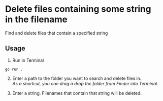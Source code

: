 # Delete files containing some string in the filename

Find and delete files that contain a specified string


## Usage

1. Run in Terminal

```
go run .
```

2. Enter a path to the folder you want to search and delete files in.  
*As a shortcut, you can drag a drop the folder from Finder into Terminal.*  

3. Enter a string. Filenames that contain that string will be deleted.
